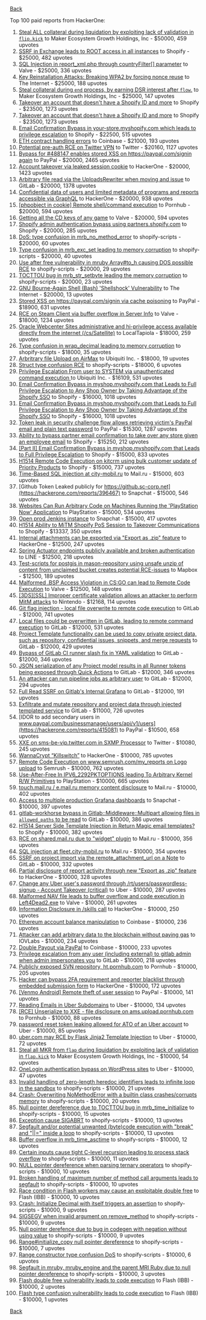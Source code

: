 [Back](../README.md)

Top 100 paid reports from HackerOne:

1. [Steal ALL collateral during liquidation by exploiting lack of validation in `flip.kick`](https://hackerone.com/reports/684092) to Maker Ecosystem Growth Holdings, Inc - $50000, 459 upvotes
2. [SSRF in Exchange leads to ROOT access in all instances](https://hackerone.com/reports/341876) to Shopify - $25000, 482 upvotes
3. [SQL Injection in report_xml.php through countryFilter[] parameter](https://hackerone.com/reports/383127) to Valve - $25000, 336 upvotes
4. [Key Reinstallation Attacks: Breaking WPA2 by forcing nonce reuse](https://hackerone.com/reports/286740) to The Internet - $25000, 188 upvotes
5. [Steal collateral during `end` process, by earning DSR interest after `flow`.](https://hackerone.com/reports/672664) to Maker Ecosystem Growth Holdings, Inc - $25000, 147 upvotes
6. [Takeover an account that doesn't have a Shopify ID and more](https://hackerone.com/reports/867513) to Shopify - $23500, 1273 upvotes
7. [Takeover an account that doesn't have a Shopify ID and more](https://hackerone.com/reports/867513) to Shopify - $23500, 1273 upvotes
8. [Email Confirmation Bypass in your-store.myshopify.com which leads to privilege escalation](https://hackerone.com/reports/910300) to Shopify - $22500, 515 upvotes
9. [ETH contract handling errors](https://hackerone.com/reports/328526) to Coinbase - $21000, 193 upvotes
10. [Potential pre-auth RCE on Twitter VPN](https://hackerone.com/reports/591295) to Twitter - $20160, 1127 upvotes
11. [Bypass for #488147 enables stored XSS on https://paypal.com/signin again](https://hackerone.com/reports/510152) to PayPal - $20000, 2465 upvotes
12. [Account takeover via leaked session cookie](https://hackerone.com/reports/745324) to HackerOne - $20000, 1423 upvotes
13. [Arbitrary file read via the UploadsRewriter when moving and issue](https://hackerone.com/reports/827052) to GitLab - $20000, 1378 upvotes
14. [Confidential data of users and limited metadata of programs and reports accessible via GraphQL](https://hackerone.com/reports/489146) to HackerOne - $20000, 938 upvotes
15. [[phpobject in cookie] Remote shell/command execution](https://hackerone.com/reports/141956) to Pornhub - $20000, 594 upvotes
16. [Getting all the CD keys of any game](https://hackerone.com/reports/391217) to Valve - $20000, 594 upvotes
17. [Shopify admin authentication bypass using partners.shopify.com](https://hackerone.com/reports/270981) to Shopify - $20000, 285 upvotes
18. [DoS: type confusion in mrb_no_method_error](https://hackerone.com/reports/181871) to shopify-scripts - $20000, 60 upvotes
19. [Type confusion in mrb_exc_set leading to memory corruption](https://hackerone.com/reports/185041) to shopify-scripts - $20000, 40 upvotes
20. [Use after free vulnerability in mruby Array#to_h causing DOS possible RCE](https://hackerone.com/reports/181321) to shopify-scripts - $20000, 29 upvotes
21. [TOCTTOU bug in mrb_str_setbyte leading the memory corruption](https://hackerone.com/reports/181893) to shopify-scripts - $20000, 23 upvotes
22. [GNU Bourne-Again Shell (Bash) 'Shellshock' Vulnerability](https://hackerone.com/reports/29839) to The Internet - $20000, 13 upvotes
23. [Stored XSS on https://paypal.com/signin via cache poisoning](https://hackerone.com/reports/488147) to PayPal - $18900, 631 upvotes
24. [RCE on Steam Client via buffer overflow in Server Info](https://hackerone.com/reports/470520) to Valve - $18000, 1234 upvotes
25. [Oracle Webcenter Sites administrative and hi-privilege access available directly from the internet (/cs/Satellite)](https://hackerone.com/reports/170532) to LocalTapiola - $18000, 259 upvotes
26. [Type confusion in wrap_decimal leading to memory corruption](https://hackerone.com/reports/185051) to shopify-scripts - $18000, 35 upvotes
27. [Arbritrary file Upload on AirMax](https://hackerone.com/reports/73480) to Ubiquiti Inc. - $18000, 19 upvotes
28. [Struct type confusion RCE](https://hackerone.com/reports/181879) to shopify-scripts - $18000, 6 upvotes
29. [Privilege Escalation From user to SYSTEM via unauthenticated command execution ](https://hackerone.com/reports/544928) to Ubiquiti Inc. - $16109, 531 upvotes
30. [Email Confirmation Bypass in myshop.myshopify.com that Leads to Full Privilege Escalation to Any Shop Owner by Taking Advantage of the Shopify SSO](https://hackerone.com/reports/791775) to Shopify - $16000, 1018 upvotes
31. [Email Confirmation Bypass in myshop.myshopify.com that Leads to Full Privilege Escalation to Any Shop Owner by Taking Advantage of the Shopify SSO](https://hackerone.com/reports/791775) to Shopify - $16000, 1018 upvotes
32. [Token leak in security challenge flow allows retrieving victim's PayPal email and plain text password](https://hackerone.com/reports/739737) to PayPal - $15300, 1287 upvotes
33. [Ability to bypass partner email confirmation to take over any store given an employee email](https://hackerone.com/reports/300305) to Shopify - $15250, 212 upvotes
34. [[Part II] Email Confirmation Bypass in myshop.myshopify.com that Leads to Full Privilege Escalation](https://hackerone.com/reports/796808) to Shopify - $15000, 833 upvotes
35. [H1514 Remote Code Execution on kitcrm using bulk customer update of Priority Products](https://hackerone.com/reports/422944) to Shopify - $15000, 737 upvotes
36. [Time-Based SQL injection at city-mobil.ru](https://hackerone.com/reports/868436) to Mail.ru - $15000, 603 upvotes
37. [Github Token Leaked publicly for https://github.sc-corp.net](https://hackerone.com/reports/396467) to Snapchat - $15000, 546 upvotes
38. [Websites Can Run Arbitrary Code on Machines Running the 'PlayStation Now' Application](https://hackerone.com/reports/873614) to PlayStation - $15000, 534 upvotes
39. [Open prod Jenkins instance](https://hackerone.com/reports/231460) to Snapchat - $15000, 417 upvotes
40. [H1514 Ability to MiTM Shopify PoS Session to Takeover Communications](https://hackerone.com/reports/423467) to Shopify - $13337, 350 upvotes
41. [Internal attachments can be exported via "Export as .zip" feature](https://hackerone.com/reports/186230) to HackerOne - $12500, 247 upvotes
42. [Spring Actuator endpoints publicly available and broken authentication](https://hackerone.com/reports/838635) to LINE - $12500, 218 upvotes
43. [Test-scripts for postgis in mason-repository using unsafe unzip of content from unclaimed bucket creates potential RCE-issues](https://hackerone.com/reports/329689) to Mapbox - $12500, 189 upvotes
44. [Malformed .BSP Access Violation in CS:GO can lead to Remote Code Execution](https://hackerone.com/reports/351014) to Valve - $12500, 148 upvotes
45. [[3DS][SSL] Improper certificate validation allows an attacker to perform MitM attacks](https://hackerone.com/reports/894922) to Nintendo - $12168, 114 upvotes
46. [Git flag injection - local file overwrite to remote code execution](https://hackerone.com/reports/658013) to GitLab - $12000, 741 upvotes
47. [Local files could be overwritten in GitLab, leading to remote command execution](https://hackerone.com/reports/587854) to GitLab - $12000, 531 upvotes
48. [Project Template functionality can be used to copy private project data, such as repository, confidential issues, snippets, and merge requests](https://hackerone.com/reports/689314) to GitLab - $12000, 429 upvotes
49. [Bypass of GitLab CI runner slash fix in YAML validation](https://hackerone.com/reports/409395) to GitLab - $12000, 346 upvotes
50. [JSON serialization of any Project model results in all Runner tokens being exposed through Quick Actions](https://hackerone.com/reports/509924) to GitLab - $12000, 346 upvotes
51. [An attacker can run pipeline jobs as arbitrary user](https://hackerone.com/reports/894569) to GitLab - $12000, 294 upvotes
52. [Full Read SSRF on Gitlab's Internal Grafana](https://hackerone.com/reports/878779) to GitLab - $12000, 191 upvotes
53. [Exfiltrate and mutate repository and project data through injected templated service](https://hackerone.com/reports/446585) to GitLab - $11000, 726 upvotes
54. [IDOR to add secondary users in www.paypal.com/businessmanage/users/api/v1/users](https://hackerone.com/reports/415081) to PayPal - $10500, 658 upvotes
55. [XXE on sms-be-vip.twitter.com in SXMP Processor](https://hackerone.com/reports/248668) to Twitter - $10080, 245 upvotes
56. [WannaCrypt “Killswitch”](https://hackerone.com/reports/228648) to HackerOne - $10000, 785 upvotes
57. [Remote Code Execution on www.semrush.com/my_reports on Logo upload](https://hackerone.com/reports/403417) to Semrush - $10000, 762 upvotes
58. [Use-After-Free In IPV6_2292PKTOPTIONS leading To Arbitrary Kernel R/W Primitives](https://hackerone.com/reports/826026) to PlayStation - $10000, 665 upvotes
59. [touch.mail.ru / e.mail.ru memory content disclosure](https://hackerone.com/reports/513236) to Mail.ru - $10000, 402 upvotes
60. [Access to multiple production Grafana dashboards](https://hackerone.com/reports/663628) to Snapchat - $10000, 397 upvotes
61. [gitlab-workhorse bypass in Gitlab::Middleware::Multipart allowing files in `allowed_paths` to be read](https://hackerone.com/reports/850447) to GitLab - $10000, 386 upvotes
62. [H1514 Server Side Template Injection in Return Magic email templates?](https://hackerone.com/reports/423541) to Shopify - $10000, 382 upvotes
63. [RCE on shared.mail.ru due to "widget" plugin](https://hackerone.com/reports/518637) to Mail.ru - $10000, 356 upvotes
64. [SQL injection at fleet.city-mobil.ru](https://hackerone.com/reports/881901) to Mail.ru - $10000, 354 upvotes
65. [SSRF on project import via the remote_attachment_url on a Note](https://hackerone.com/reports/826361) to GitLab - $10000, 332 upvotes
66. [Partial disclosure of report activity through new "Export as .zip" feature](https://hackerone.com/reports/182358) to HackerOne - $10000, 328 upvotes
67. [Change any Uber user's password through /rt/users/passwordless-signup - Account Takeover (critical)](https://hackerone.com/reports/143717) to Uber - $10000, 287 upvotes
68. [Malformed NAV file leads to buffer overflow and code execution in Left4Dead2.exe](https://hackerone.com/reports/542180) to Valve - $10000, 261 upvotes
69. [Information Disclosure in /skills call](https://hackerone.com/reports/188719) to HackerOne - $10000, 250 upvotes
70. [Ethereum account balance manipulation](https://hackerone.com/reports/300748) to Coinbase - $10000, 236 upvotes
71. [Attacker can add arbitrary data to the blockchain without paying gas](https://hackerone.com/reports/396954) to IOVLabs - $10000, 234 upvotes
72. [Double Payout via PayPal](https://hackerone.com/reports/307239) to Coinbase - $10000, 233 upvotes
73. [Privilege escalation from any user (including external) to gitlab admin when admin impersonates you](https://hackerone.com/reports/493324) to GitLab - $10000, 218 upvotes
74. [Publicly exposed SVN repository, ht.pornhub.com](https://hackerone.com/reports/72243) to Pornhub - $10000, 205 upvotes
75. [Hacker can bypass 2FA requirement and reporter blacklist through embedded submission form](https://hackerone.com/reports/418767) to HackerOne - $10000, 172 upvotes
76. [[Venmo Android] Remote theft of user session](https://hackerone.com/reports/401940) to PayPal - $10000, 141 upvotes
77. [Reading Emails in Uber Subdomains](https://hackerone.com/reports/156536) to Uber - $10000, 134 upvotes
78. [[RCE] Unserialize to XXE - file disclosure on ams.upload.pornhub.com](https://hackerone.com/reports/142562) to Pornhub - $10000, 88 upvotes
79. [password reset token leaking allowed for ATO of an Uber account](https://hackerone.com/reports/173551) to Uber - $10000, 85 upvotes
80. [uber.com may RCE by Flask Jinja2 Template Injection](https://hackerone.com/reports/125980) to Uber - $10000, 72 upvotes
81. [Steal all MKR from `flap` during liquidation by exploiting lack of validation in `flap.kick`](https://hackerone.com/reports/684152) to Maker Ecosystem Growth Holdings, Inc - $10000, 54 upvotes
82. [OneLogin authentication bypass on WordPress sites](https://hackerone.com/reports/136169) to Uber - $10000, 47 upvotes
83. [Invalid handling of zero-length heredoc identifiers leads to infinite loop in the sandbox](https://hackerone.com/reports/187305) to shopify-scripts - $10000, 21 upvotes
84. [Crash: Overwriting NoMethodError with a builtin class crashes/corrupts memory](https://hackerone.com/reports/186723) to shopify-scripts - $10000, 20 upvotes
85. [Null pointer dereference due to TOCTTOU bug in mrb_time_initialize](https://hackerone.com/reports/182274) to shopify-scripts - $10000, 15 upvotes
86. [Exception cause SIGABRT](https://hackerone.com/reports/180977) to shopify-scripts - $10000, 13 upvotes
87. [Segfault and/or potential unwanted (byte)code execution with "break" and "||=" inside a loop](https://hackerone.com/reports/183356) to shopify-scripts - $10000, 13 upvotes
88. [Buffer overflow in mrb_time_asctime](https://hackerone.com/reports/188326) to shopify-scripts - $10000, 12 upvotes
89. [Certain inputs cause tight C-level recursion leading to process stack overflow](https://hackerone.com/reports/189633) to shopify-scripts - $10000, 11 upvotes
90. [NULL pointer dereference when parsing ternary operators](https://hackerone.com/reports/181677) to shopify-scripts - $10000, 10 upvotes
91. [Broken handling of maximum number of method call arguments leads to segfault](https://hackerone.com/reports/182484) to shopify-scripts - $10000, 10 upvotes
92. [Race condition in Flash workers may cause an exploitabl​e double free](https://hackerone.com/reports/37240) to Flash (IBB) - $10000, 10 upvotes
93. [Crash: Initialize Decimal with itself triggers an assertion](https://hackerone.com/reports/185775) to shopify-scripts - $10000, 9 upvotes
94. [SIGSEGV when invalid argument on remove_method](https://hackerone.com/reports/181874) to shopify-scripts - $10000, 9 upvotes
95. [Null pointer derefence due to bug in codegen with negation without using value](https://hackerone.com/reports/187536) to shopify-scripts - $10000, 9 upvotes
96. [Range#initialize_copy null pointer dereference](https://hackerone.com/reports/181685) to shopify-scripts - $10000, 7 upvotes
97. [Range constructor type confusion DoS](https://hackerone.com/reports/181910) to shopify-scripts - $10000, 6 upvotes
98. [Segfault in mruby, mruby_engine and the parent MRI Ruby due to null pointer dereference](https://hackerone.com/reports/181828) to shopify-scripts - $10000, 3 upvotes
99. [Flash double free vulnerability leads to code execution](https://hackerone.com/reports/2170) to Flash (IBB) - $10000, 2 upvotes
100. [Flash type confusion vulnerability leads to code execution](https://hackerone.com/reports/2106) to Flash (IBB) - $10000, 1 upvotes


[Back](../README.md)
